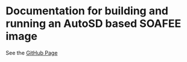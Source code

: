 # Documentation for building and running an AutoSD based SOAFEE image

See the [GitHub Page](https://ygalblum.github.io/soafee-on-autosd-doc/)